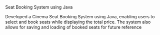 Seat Booking System using Java

Developed a Cinema Seat Booking System using Java, enabling users to select and book seats while
displaying the total price. The system also allows for saving and loading of booked seats for future
reference
